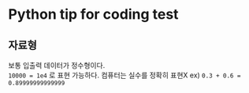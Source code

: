 # Python tip for coding test
## 자료형
보통 입출력 데이터가 정수형이다.  
<code>10000 = 1e4</code> 로 표현 가능하다. 
컴퓨터는 실수를 정확히 표현X 
ex) <code>0.3 + 0.6 = 0.89999999999999</code> 

